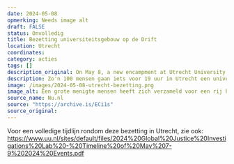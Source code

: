 ```yaml
---
date: 2024-05-08
opmerking: Needs image alt
draft: FALSE
status: Onvolledig
title: Bezetting universiteitsgebouw op de Drift
location: Utrecht
coordinates: 
category: acties
tags: []
description_original: On May 8, a new encampment at Utrecht University was set up, which was cleared during the early morning of 9 May.[56] Three people, who were protesting outside the occupied building, were arrested during this protest.[14] The university decided to close its buildings until Monday May 13.
description: Zo'n 100 mensen gaan iets voor 19 uur in Utrecht een universiteitspand naast de bibliotheek op de Drift binnen. Ze roepen leuzen en hangen vlaggen op aan de gevel van het gebouw.
image: /images/2024-05-08-utrecht-bezetting.png
image_alt: Een grote menigte mensen heeft zich verzameld voor een rij historische gebouwen met hoge, bakstenen gevels en grote ramen. De menigte kijkt naar een aantal personen dat op een balkon op de eerste verdieping van één van de gebouwen staat. Vanaf het balkon hangt een grote banner, mogelijk met de boodschap 'Het is tijd dat UU apartheid boycot' (de tekst is niet volledig zichtbaar). Meerdere mensen in de menigte houden hun telefoons omhoog, mogelijk om de gebeurtenis te fotograferen or filmen. Een metalen reling, mogelijk van een brug, scheidt de menigte van andere delen van de straat. Het is gedeeltelijk bewolkt.
source_name: Nu.nl
source: "https://archive.is/ECi1s"
source_original: 
---
```

Voor een volledige tijdlijn rondom deze bezetting in Utrecht, zie ook: https://www.uu.nl/sites/default/files/2024%20Global%20Justice%20Investigations%20Lab%20-%20Timeline%20of%20May%207-9%202024%20Events.pdf